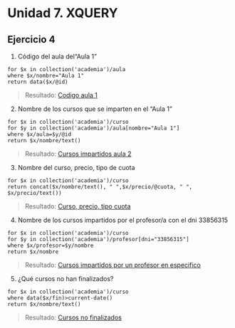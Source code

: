 # Unidad 7. XQUERY
## Ejercicio 4

1.  Código del aula del“Aula 1”

```xq
for $x in collection('academia')/aula
where $x/nombre="Aula 1"
return data($x/@id)
```
>Resultado: [Codigo aula 1](resultado01.txt)

2. Nombre de los cursos que se imparten en el “Aula 1”

```xq
for $x in collection('academia')/curso
for $y in collection('academia')/aula[nombre="Aula 1"]
where $x/aula=$y/@id
return $x/nombre/text()
```


>Resultado: [Cursos impartidos aula 2](resultado02.txt)

3. Nombre del curso, precio, tipo de cuota

```xq
for $x in collection('academia')/curso
return concat($x/nombre/text(), " ",$x/precio/@cuota, " ", $x/precio/text())
```

>Resultado: [Curso, precio, tipo cuota](resultado03.txt)

4. Nombre de los cursos impartidos por el profesor/a con el dni 33856315
   
```xq
for $x in collection('academia')/curso
for $y in collection('academia')/profesor[dni="33856315"]
where $x/profesor=$y/nombre
return $x/nombre
```

>Resultado: [Cursos impartidos por un profesor en especifico](resultado04.txt)

5. ¿Qué cursos no han finalizados?

```xq
for $x in collection('academia')/curso
where data($x/fin)>current-date()
return $x/nombre/text()
```

>Resultado: [Cursos no finalizados](resultado05.txt)
